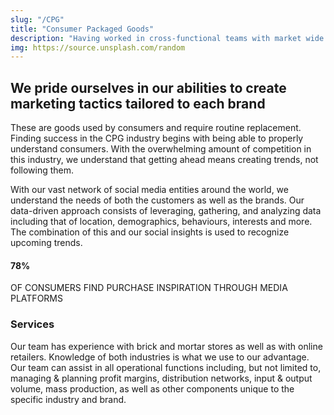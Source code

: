 ```yaml
---
slug: "/CPG"
title: "Consumer Packaged Goods"
description: "Having worked in cross-functional teams with market wide partnerships, we are proud to be…"
img: https://source.unsplash.com/random
---
```


## We pride ourselves in our abilities to create marketing tactics tailored to each brand


These are goods used by consumers and require routine replacement. Finding success in the CPG industry begins with being able to properly understand consumers. With the overwhelming amount of competition in this industry, we understand that getting ahead means creating trends, not following them.


With our vast network of social media entities around the world, we understand the needs of both the customers as well as the brands. Our data-driven approach consists of leveraging, gathering, and analyzing data including that of location, demographics, behaviours, interests and more. The combination of this and our social insights is used to recognize upcoming trends.


#### 78%

OF CONSUMERS FIND PURCHASE INSPIRATION THROUGH MEDIA PLATFORMS



### Services

Our team has experience with brick and mortar stores as well as with online retailers. Knowledge of both industries is what we use to our advantage. Our team can assist in all operational functions including, but not limited to, managing & planning profit margins, distribution networks, input & output volume, mass production, as well as other components unique to the specific industry and brand.

